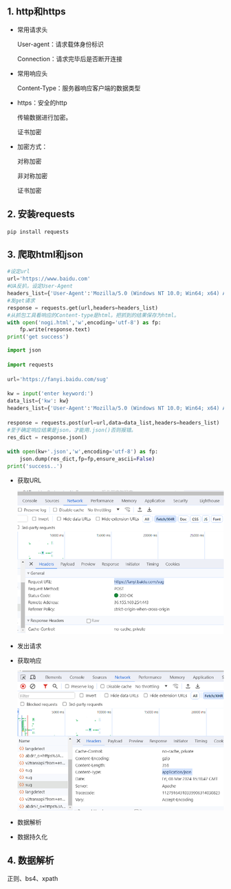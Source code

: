 ## 1. http和https

* 常用请求头

  User-agent：请求载体身份标识

  Connection：请求完毕后是否断开连接

* 常用响应头

  Content-Type：服务器响应客户端的数据类型

* https：安全的http

  传输数据进行加密。

  证书加密

* 加密方式：

  对称加密

  非对称加密

  证书加密



## 2. 安装requests

`pip install requests`

## 3. 爬取html和json

```python
#设定url
url='https://www.baidu.com'   
#UA反扒，设定User-Agent
headers_list={'User-Agent':'Mozilla/5.0 (Windows NT 10.0; Win64; x64) AppleWebKit/537.36 (KHTML, like Gecko) Chrome/121.0.0.0 Safari/537.36'}
#发get请求
response = requests.get(url,headers=headers_list)
#从抓包工具看响应的Content-type是html。把抓到的结果保存为html。
with open('nogi.html','w',encoding='utf-8') as fp:
    fp.write(response.text)
print('get success')
```

```python
import json

import requests

url='https://fanyi.baidu.com/sug'   

kw = input('enter keyword:')
data_list={'kw': kw}
headers_list={'User-Agent':'Mozilla/5.0 (Windows NT 10.0; Win64; x64) AppleWebKit/537.36 (KHTML, like Gecko) Chrome/121.0.0.0 Safari/537.36'}

response = requests.post(url=url,data=data_list,headers=headers_list)
#至于确定响应结果是json，才能用.json()否则报错。
res_dict = response.json()	

with open(kw+'.json','w',encoding='utf-8') as fp:
    json.dump(res_dict,fp=fp,ensure_ascii=False)
print('success..')
```

* 获取URL

  ![image-20240308232230630](https://raw.githubusercontent.com/Neon2333/ImageHost/main/image-20240308232230630.png?token=ANG32YAVM3PYKLJZ57XZNRLF5MXXI)

* 发出请求

* 获取响应

  ![image-20240308233718549](https://raw.githubusercontent.com/Neon2333/ImageHost/main/image-20240308233718549.png?token=ANG32YCEFWAS3CCY4IZAEGDF5MYUC)

* 数据解析

* 数据持久化

## 4. 数据解析

正则、bs4、xpath

